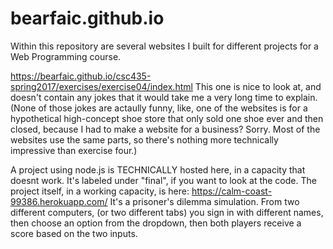 # bearfaic.github.io
Within this repository are several websites I built for different projects for a Web Programming course.

https://bearfaic.github.io/csc435-spring2017/exercises/exercise04/index.html
This one is nice to look at, and doesn't contain any jokes that it would take me a very long time to explain. (None of those jokes are actaully funny, like, one of the websites is for a hypothetical high-concept shoe store that only sold one shoe ever and then closed, because I had to make a website for a business? Sorry. Most of the websites use the same parts, so there's nothing more technically impressive than exercise four.)

A project using node.js is TECHNICALLY hosted here, in a capacity that doesnt work. It's labeled under "final", if you want to look at the code. The project itself, in a working capacity, is here:    https://calm-coast-99386.herokuapp.com/
It's a prisoner's dilemma simulation. From two different computers, (or two different tabs) you sign in with different names, then choose an option from the dropdown, then both players receive a score based on the two inputs.
